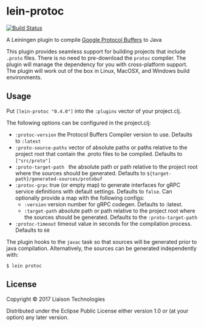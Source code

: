 # lein-protoc

[![Build Status](https://travis-ci.org/LiaisonTechnologies/lein-protoc.svg?branch=master)](https://travis-ci.org/LiaisonTechnologies/lein-protoc)

A Leiningen plugin to compile [Google Protocol Buffers](https://developers.google.com/protocol-buffers/) to Java

This plugin provides seamless support for building projects that include `.proto` files. There
is no need to pre-download the `protoc` compiler. The plugin will manage the dependency for you
with cross-platform support. The plugin will work out of the box in Linux, MacOSX, and Windows
build environments.

## Usage

Put `[lein-protoc "0.4.0"]` into the `:plugins` vector of your project.clj.

The following options can be configured in the project.clj:

- `:protoc-version` the Protocol Buffers Compiler version to use. Defaults to `:latest`
- `:proto-source-paths` vector of absolute paths or paths relative to the project root that contain the .proto files to be compiled. Defaults to `["src/proto"]`
- `:proto-target-path ` the absolute path or path relative to the project root where the sources should be generated. Defaults to `${target-path}/generated-sources/protobuf`
- `:protoc-grpc` true (or empty map) to generate interfaces for gRPC service definitions with default settings. Defaults to `false`. Can optionally provide a map with the following configs:
  - `:version` version number for gRPC codegen. Defaults to :latest.
  - `:target-path` absolute path or path relative to the project root where the sources should be generated. Defaults to the `:proto-target-path`
- `:protoc-timeout` timeout value in seconds for the compilation process. Defaults to `60`

The plugin hooks to the `javac` task so that sources will be generated prior to java compilation.
Alternatively, the sources can be generated independently with:

    $ lein protoc

## License

Copyright © 2017 Liaison Technologies

Distributed under the Eclipse Public License either version 1.0 or (at
your option) any later version.
